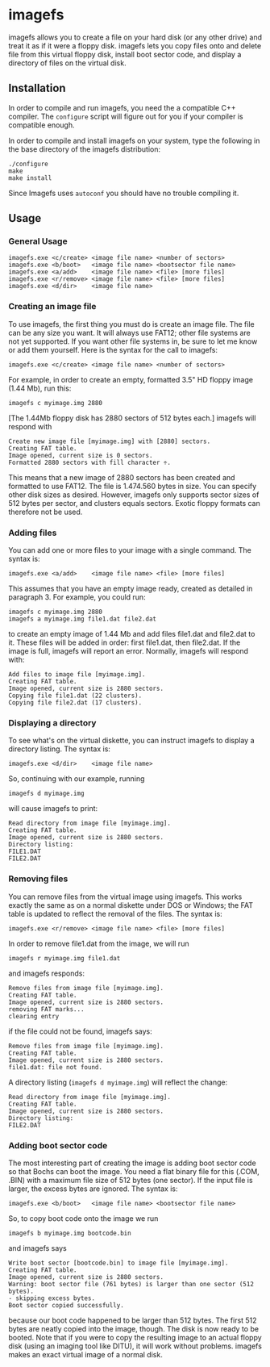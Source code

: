 # imagefs
imagefs allows you to create a file on your hard disk (or any other drive) and treat it as if it were a floppy disk.  imagefs lets you copy files onto and delete file from this virtual floppy disk, install boot sector code, and display a directory of files on the virtual disk.

## Installation

In order to compile and run imagefs, you need the a compatible C++ compiler. The `configure` script will figure out for you if your compiler is compatible enough. 

In order to compile and install imagefs on your system, type the following in the base directory of the imagefs distribution: 

    ./configure
    make
    make install

Since Imagefs uses `autoconf` you should have no trouble compiling it.

## Usage 

### General Usage 

    imagefs.exe <c/create> <image file name> <number of sectors>
    imagefs.exe <b/boot>   <image file name> <bootsector file name>
    imagefs.exe <a/add>    <image file name> <file> [more files]
    imagefs.exe <r/remove> <image file name> <file> [more files]
    imagefs.exe <d/dir>    <image file name>

### Creating an image file 

To use imagefs, the first thing you must do is create an image file. The file can be any size you want. It will always use FAT12; other file systems are not yet supported. If you want other file systems in, be sure to let me know or add them yourself. Here is the syntax for the call to imagefs: 

    imagefs.exe <c/create> <image file name> <number of sectors>

For example, in order to create an empty, formatted 3.5" HD floppy image (1.44 Mb), run this: 

    imagefs c myimage.img 2880

[The 1.44Mb floppy disk has 2880 sectors of 512 bytes each.] imagefs will respond with 

    Create new image file [myimage.img] with [2880] sectors.
    Creating FAT table.
    Image opened, current size is 0 sectors.
    Formatted 2880 sectors with fill character ÷.

This means that a new image of 2880 sectors has been created and formatted to use FAT12. The file is 1.474.560 bytes in size. You can specify other disk sizes as desired. However, imagefs only supports sector sizes of 512 bytes per sector, and clusters equals sectors. Exotic floppy formats can therefore not be used. 

### Adding files 

You can add one or more files to your image with a single command. The syntax is: 

    imagefs.exe <a/add>    <image file name> <file> [more files]

This assumes that you have an empty image ready, created as detailed in paragraph 3. For example, you could run: 

    imagefs c myimage.img 2880
    imagefs a myimage.img file1.dat file2.dat

to create an empty image of 1.44 Mb and add files file1.dat and file2.dat to it. These files will be added in order: first file1.dat, then file2.dat. If the image is full, imagefs will report an error. Normally, imagefs will respond with: 

    Add files to image file [myimage.img].
    Creating FAT table.
    Image opened, current size is 2880 sectors.
    Copying file file1.dat (22 clusters).
    Copying file file2.dat (17 clusters).

### Displaying a directory 

To see what's on the virtual diskette, you can instruct imagefs to display a directory listing. The syntax is: 

    imagefs.exe <d/dir>    <image file name>

So, continuing with our example, running 

    imagefs d myimage.img

will cause imagefs to print: 
  
    Read directory from image file [myimage.img].
    Creating FAT table.
    Image opened, current size is 2880 sectors.
    Directory listing:
    FILE1.DAT
    FILE2.DAT

### Removing files 

You can remove files from the virtual image using imagefs. This works exactly the same as on a normal diskette under DOS or Windows; the FAT table is updated to reflect the removal of the files. The syntax is: 

    imagefs.exe <r/remove> <image file name> <file> [more files]

In order to remove file1.dat from the image, we will run 

    imagefs r myimage.img file1.dat

and imagefs responds: 

    Remove files from image file [myimage.img].
    Creating FAT table.
    Image opened, current size is 2880 sectors.
    removing FAT marks...
    clearing entry
    
if the file could not be found, imagefs says: 
  
    Remove files from image file [myimage.img].
    Creating FAT table.
    Image opened, current size is 2880 sectors.
    file1.dat: file not found.

A directory listing (`imagefs d myimage.img`) will reflect the change: 

    Read directory from image file [myimage.img].
    Creating FAT table.
    Image opened, current size is 2880 sectors.
    Directory listing:
    FILE2.DAT

### Adding boot sector code 

The most interesting part of creating the image is adding boot sector code so that Bochs can boot the image. You need a flat binary file for this (.COM, .BIN) with a maximum file size of 512 bytes (one sector). If the input file is larger, the excess bytes are ignored. The syntax is: 

    imagefs.exe <b/boot>   <image file name> <bootsector file name>

So, to copy boot code onto the image we run 
  
    imagefs b myimage.img bootcode.bin

and imagefs says 
  
    Write boot sector [bootcode.bin] to image file [myimage.img].
    Creating FAT table.
    Image opened, current size is 2880 sectors.
    Warning: boot sector file (761 bytes) is larger than one sector (512 bytes).
    - skipping excess bytes.
    Boot sector copied successfully.

because our boot code happened to be larger than 512 bytes. The first 512 bytes are neatly copied into the image, though. The disk is now ready to be booted. Note that if you were to copy the resulting image to an actual floppy disk (using an imaging tool like DITU), it will work without problems. imagefs makes an exact virtual image of a normal disk. 

